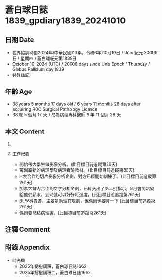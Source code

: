 [_metadata_:encoding]: - "utf-8"
[_metadata_:language]: - "zh-Hant-TW"
[_metadata_:fileformat]: - "markdown"
[_metadata_:MIME_type]: - "text/plain"
[_metadata_:markdown_version]: - "commonmark version 0.30"
[_metadata_:markdown_spec]: - "https://spec.commonmark.org/0.30/"

# 蒼白球日誌1839_gpdiary1839_20241010 #

## 日期 Date ##

* 世界協調時間2024年(中華民國113年，令和6年)10月10日 / Unix 紀元 20006 日 / 星期四 / 蒼白球紀元第1839日
* October 10, 2024 (UTC) / 20006 days since Unix Epoch / Thursday / Globus Pallidum day 1839
* 特殊註記:

## 年齡 Age ##

* 38 years 5 months 17 days old / 6 years 11 months 28 days after acquiring ROC Surgical Pathology Licence
* 38 歲 5 個月 17 天 / 成為病理專科醫師 6 年 11 個月 28 天

## 本文 Content ##

1. 

2. 工作紀要

    - 開始帶大學生做影像分析。(此目標目前追蹤第86天)
    - 籌備嶄新的病理學及病理實驗教材。(此目標目前追蹤第80天)
    - H大合作的切片影像分析企劃，對方已經開始訓練了。(此目標目前追蹤第261天)
    - 加拿大鮮肉合作的文字分析企劃，已經交出了第二批指示。8月會開始發給他們薪水，到時就可以好好盯進度。(此目標目前追蹤第261天)
    - BL學科搬遷，主要是助理在規劃，但偶爾也要盯一下 (此目標目前追蹤第261天)
    - 偶爾要念點病理書。(此目標目前追蹤第261天)

## 注釋 Comment ##


## 附錄 Appendix ##

* 時光機
    - 2025年授袍講稿，蒼白球日誌1662
    - 2025年授袍講稿二，蒼白球日誌1663
